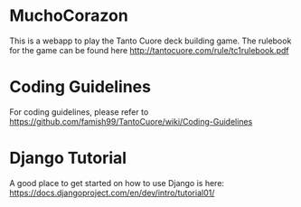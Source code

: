 MuchoCorazon
============

This is a webapp to play the Tanto Cuore deck building game. The rulebook for the game can be found here http://tantocuore.com/rule/tc1rulebook.pdf


Coding Guidelines
=================
For coding guidelines, please refer to https://github.com/famish99/TantoCuore/wiki/Coding-Guidelines

Django Tutorial
===============
A good place to get started on how to use Django is here: https://docs.djangoproject.com/en/dev/intro/tutorial01/